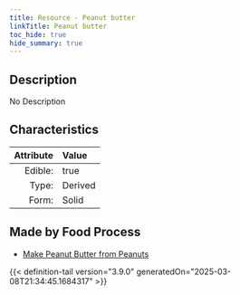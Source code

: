 ```yaml
---
title: Resource - Peanut butter
linkTitle: Peanut butter
toc_hide: true
hide_summary: true
---
```

<!-- This is generated by the MarsSim HelpGenertor, do not edit. -->

## Description
No Description

## Characteristics

| Attribute      | Value |
|--------:|:------|
|Edible:|true|
|Type:|Derived|
|Form:|Solid|
 



## Made by Food Process

- [Make Peanut Butter from Peanuts](/docs/definitions/food/make-peanut-butter-from-peanuts)

    


{{< definition-tail version="3.9.0" generatedOn="2025-03-08T21:34:45.1684317" >}}


